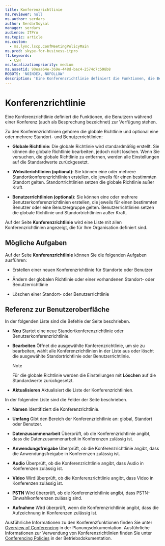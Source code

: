 ```yaml
---
title: Konferenzrichtlinie
ms.reviewer: null
ms.author: serdars
author: SerdarSoysal
manager: serdars
audience: ITPro
ms.topic: article
ms.custom:
  - ms.lync.lscp.ConfMeetingPolicyMain
ms.prod: skype-for-business-itpro
f1.keywords:
  - CSH
ms.localizationpriority: medium
ms.assetid: 90eaa64e-369e-448d-bac4-2574c7c598b8
ROBOTS: 'NOINDEX, NOFOLLOW'
description: 'Eine Konferenzrichtlinie definiert die Funktionen, die Benutzern während einer Konferenz (auch als Besprechung bezeichnet) zur Verfügung stehen.'
---
```


# <a name="conferencing-policy"></a>Konferenzrichtlinie

Eine Konferenzrichtlinie definiert die Funktionen, die Benutzern während einer Konferenz (auch als Besprechung bezeichnet) zur Verfügung stehen.

Zu den Konferenzrichtlinien gehören die globale Richtlinie und optional eine oder mehrere Standort- und Benutzerrichtlinien:

- **Globale Richtlinie:** Die globale Richtlinie wird standardmäßig erstellt. Sie können die globale Richtlinie bearbeiten, jedoch nicht löschen. Wenn Sie versuchen, die globale Richtlinie zu entfernen, werden alle Einstellungen auf die Standardwerte zurückgesetzt.

- **Websiterichtlinien (optional):** Sie können eine oder mehrere Standortkonferenzrichtlinien erstellen, die jeweils für einen bestimmten Standort gelten. Standortrichtlinien setzen die globale Richtlinie außer Kraft.

- **Benutzerrichtlinien (optional):** Sie können eine oder mehrere Benutzerkonferenzrichtlinien erstellen, die jeweils für einen bestimmten Benutzer oder eine Benutzergruppe gelten. Benutzerrichtlinien setzen die globale Richtlinie und Standortrichtlinien außer Kraft.

Auf der Seite **Konferenzrichtlinie** wird eine Liste mit allen Konferenzrichtlinien angezeigt, die für Ihre Organisation definiert sind.

## <a name="tasks-you-can-perform"></a>Mögliche Aufgaben

Auf der Seite **Konferenzrichtlinie** können Sie die folgenden Aufgaben ausführen:

- Erstellen einer neuen Konferenzrichtlinie für Standorte oder Benutzer

- Ändern der globalen Richtlinie oder einer vorhandenen Standort- oder Benutzerrichtlinie

- Löschen einer Standort- oder Benutzerrichtlinie

## <a name="ui-reference"></a>Referenz zur Benutzeroberfläche

In der folgenden Liste sind die Befehle der Seite beschrieben.

- **Neu** Startet eine neue Standortkonferenzrichtlinie oder Benutzerkonferenzrichtlinie.

- **Bearbeiten** Öffnet die ausgewählte Konferenzrichtlinie, um sie zu bearbeiten, wählt alle Konferenzrichtlinien in der Liste aus oder löscht die ausgewählte Standortrichtlinie oder Benutzerrichtlinie.

    > [!NOTE]
    > Für die globale Richtlinie werden die Einstellungen mit **Löschen** auf die Standardwerte zurückgesetzt.

- **Aktualisieren** Aktualisiert die Liste der Konferenzrichtlinien.

In der folgenden Liste sind die Felder der Seite beschrieben.

- **Namen** Identifiziert die Konferenzrichtlinie.

- **Umfang** Gibt den Bereich der Konferenzrichtlinie an: global, Standort oder Benutzer.

- **Datenzusammenarbeit** Überprüft, ob die Konferenzrichtlinie angibt, dass die Datenzusammenarbeit in Konferenzen zulässig ist.

- **Anwendungsfreigabe** Überprüft, ob die Konferenzrichtlinie angibt, dass die Anwendungsfreigabe in Konferenzen zulässig ist.

- **Audio** Überprüft, ob die Konferenzrichtlinie angibt, dass Audio in Konferenzen zulässig ist.

- **Video** Wird überprüft, ob die Konferenzrichtlinie angibt, dass Video in Konferenzen zulässig ist.

- **PSTN** Wird überprüft, ob die Konferenzrichtlinie angibt, dass PSTN-Einwahlkonferenzen zulässig sind.

- **Aufnahme** Wird überprüft, wenn die Konferenzrichtlinie angibt, dass die Aufzeichnung in Konferenzen zulässig ist.

Ausführliche Informationen zu den Konferenzfunktionen finden Sie unter [Overview of Conferencing](/previous-versions/office/lync-server-2013/lync-server-2013-overview-of-conferencing) in der Planungsdokumentation. Ausführliche Informationen zur Verwendung von Konferenzrichtlinien finden Sie unter [Conferencing Policies](/previous-versions/office/lync-server-2013/lync-server-2013-conferencing-policies) in der Betriebsdokumentation.